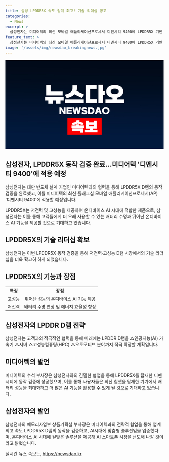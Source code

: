 ```yaml
---
title: 삼성 LPDDR5X 속도 업계 최고! 기술 리더십 공고
categories:
  - News
excerpt: >
  삼성전자는 미디어텍의 최신 모바일 애플리케이션프로세서 디멘시티 9400에 LPDDR5X 기반 16GB 패키지 제품 검증을 완료해 고성능 모바일 D램 상용화를 추진하고 있음을 밝혔다. 이를 통해 저전력∙고성능 특성이 요구되는 온디바이스 AI 시대에 최적인 제품으로 평가받고 있으며, 뛰어난 성능의 온디바이스 AI 기능을 활용할 수 있게 될 전망이다. 또한, 삼성전자는 고객과의 협력을 바탕으로 다양한 응용 분야로 LPDDR D램을 확장해 나갈 계획이며, 이에 따라 AI 스마트폰 시장을 선도할 것으로 기대된다.
feature_text: >
  삼성전자는 미디어텍의 최신 모바일 애플리케이션프로세서 디멘시티 9400에 LPDDR5X 기반 16GB 패키지 제품 검증을 완료해 고성능 모바일 D램 상용화를 추진하고 있음을 밝혔다. 이를 통해 저전력∙고성능 특성이 요구되는 온디바이스 AI 시대에 최적인 제품으로 평가받고 있으며, 뛰어난 성능의 온디바이스 AI 기능을 활용할 수 있게 될 전망이다. 또한, 삼성전자는 고객과의 협력을 바탕으로 다양한 응용 분야로 LPDDR D램을 확장해 나갈 계획이며, 이에 따라 AI 스마트폰 시장을 선도할 것으로 기대된다.
image: '/assets/img/newsdao_breakingnews.jpg'
---
```


<p><img src="/assets/img/newsdao_breakingnews.jpg" alt="ontimetimes 속보" /></p>

<h2 data-ke-size="size26">삼성전자, LPDDR5X 동작 검증 완료…미디어텍 '디멘시티 9400'에 적용 예정</h2>

<p data-ke-size="size16">삼성전자는 대만 반도체 설계 기업인 미디어텍과의 협력을 통해 LPDDR5X D램의 동작 검증을 완료했고, 이를 미디어텍의 최신 플래그십 모바일 애플리케이션프로세서(AP) '디멘시티 9400'에 적용할 예정입니다.</p>

<p data-ke-size="size16">LPDDR5X는 저전력 및 고성능을 제공하여 온디바이스 AI 시대에 적합한 제품으로, 삼성전자는 이를 통해 고객들에게 더 오래 사용할 수 있는 배터리 수명과 뛰어난 온디바이스 AI 기능을 제공할 것으로 기대하고 있습니다.</p>

<h2 data-ke-size="size26">LPDDR5X의 기술 리더십 확보</h2>

<p data-ke-size="size16">삼성전자는 이번 LPDDR5X 동작 검증을 통해 저전력∙고성능 D램 시장에서의 기술 리더십을 더욱 확고히 하게 되었습니다.</p>

<h2 data-ke-size="size26">LPDDR5X의 기능과 장점</h2>

<table>
    <tbody>
        <tr>
            <td style="text-align: center; height: 17px;"><b>특징</b></td>
            <td style="text-align: center; height: 17px;"><b>장점</b></td>
        </tr>
        <tr>
            <td style="text-align: center; height: 17px;">고성능</td>
            <td style="text-align: center; height: 17px;">뛰어난 성능의 온디바이스 AI 기능 제공</td>
        </tr>
        <tr>
            <td style="text-align: center; height: 17px;">저전력</td>
            <td style="text-align: center; height: 17px;">배터리 수명 연장 및 에너지 효율성 향상</td>
        </tr>
    </tbody>
</table>

<h2 data-ke-size="size26">삼성전자의 LPDDR D램 전략</h2>

<p data-ke-size="size16">삼성전자는 고객과의 적극적인 협력을 통해 미래에는 LPDDR D램을 △인공지능(AI) 가속기 △서버 △고성능컴퓨팅(HPC) △오토모티브 분야까지 적극 확장할 계획입니다.</p>

<h2 data-ke-size="size26">미디어텍의 발언</h2>

<p data-ke-size="size16">미디어텍의 수석 부사장은 삼성전자와의 긴밀한 협업을 통해 LPDDR5X를 탑재한 디멘시티에 동작 검증에 성공했으며, 이를 통해 사용자들은 최신 칩셋을 탑재한 기기에서 배터리 성능을 최대화하고 더 많은 AI 기능을 활용할 수 있게 될 것으로 기대하고 있습니다.</p>

<h2 data-ke-size="size26">삼성전자의 발언</h2>

<p data-ke-size="size16">삼성전자의 메모리사업부 상품기획실 부사장은 미디어텍과의 전략적 협업을 통해 업계 최고 속도 LPDDR5X D램의 동작을 검증하고, AI시대에 맞춤형 솔루션임을 입증했다며, 온디바이스 AI 시대에 걸맞은 솔루션을 제공해 AI 스마트폰 시장을 선도해 나갈 것이라고 밝혔습니다.</p>
실시간 뉴스 속보는, <a href="https://newsdao.kr" rel="dofollow">https://newsdao.kr</a>


